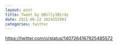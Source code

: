 ```yaml
--- 
layout: post 
title: Tweet by @Billy1Birdy 
date: 2021-06-22 1624352903 
categories: twitter 
--- 
```

https://twitter.com/o/status/1407264167925485572